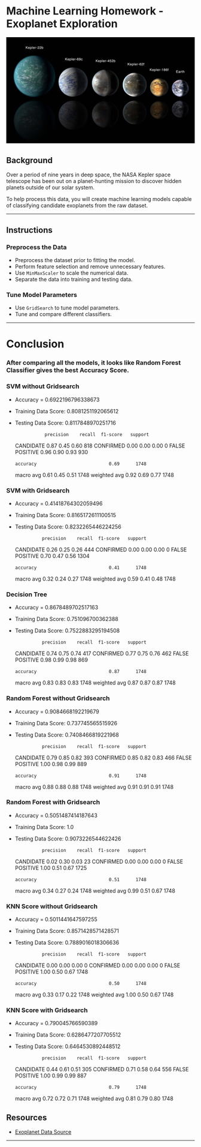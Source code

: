 # Machine Learning Homework - Exoplanet Exploration

![exoplanets.jpg](Images/exoplanets.jpg)

## Background

Over a period of nine years in deep space, the NASA Kepler space telescope has been out on a planet-hunting mission to discover hidden planets outside of our solar system.

To help process this data, you will create machine learning models capable of classifying candidate exoplanets from the raw dataset.

- - -

## Instructions

### Preprocess the Data

* Preprocess the dataset prior to fitting the model.
* Perform feature selection and remove unnecessary features.
* Use `MinMaxScaler` to scale the numerical data.
* Separate the data into training and testing data.

### Tune Model Parameters

* Use `GridSearch` to tune model parameters.
* Tune and compare different classifiers.

- - -


# Conclusion

### After comparing all the models, it looks like Random Forest Classifier gives the best Accuracy Score.

### SVM without Gridsearch

* Accuracy = 0.6922196796338673
* Training Data Score: 0.8081251192065612
* Testing Data Score: 0.8117848970251716

                 precision    recall  f1-score   support

     CANDIDATE       0.87      0.45      0.60       818
     CONFIRMED       0.00      0.00      0.00         0
    FALSE POSITIVE   0.96      0.90      0.93       930

      accuracy                           0.69      1748
     macro avg       0.61      0.45      0.51      1748
    weighted avg     0.92      0.69      0.77      1748


### SVM with Gridsearch

* Accuracy = 0.41418764302059496
* Training Data Score: 0.8165172611100515
* Testing Data Score: 0.8232265446224256

                precision    recall  f1-score   support

     CANDIDATE       0.26      0.25      0.26       444
     CONFIRMED       0.00      0.00      0.00         0
    FALSE POSITIVE   0.70      0.47      0.56      1304

      accuracy                           0.41      1748
     macro avg       0.32      0.24      0.27      1748
     weighted avg    0.59      0.41      0.48      1748


### Decision Tree 

* Accuracy = 0.8678489702517163
* Training Data Score: 0.751096700362388
* Testing Data Score: 0.7522883295194508

                precision    recall  f1-score   support

     CANDIDATE       0.74      0.75      0.74       417
     CONFIRMED       0.77      0.75      0.76       462
    FALSE POSITIVE   0.98      0.99      0.98       869

      accuracy                           0.87      1748
     macro avg       0.83      0.83      0.83      1748
    weighted avg     0.87      0.87      0.87      1748


### Random Forest without Gridsearch

* Accuracy = 0.9084668192219679
* Training Data Score: 0.737745565515926
* Testing Data Score: 0.7408466819221968

                precision    recall  f1-score   support

     CANDIDATE       0.79      0.85      0.82       393
     CONFIRMED       0.85      0.82      0.83       466
    FALSE POSITIVE   1.00      0.98      0.99       889

      accuracy                           0.91      1748
     macro avg       0.88      0.88      0.88      1748
    weighted avg     0.91      0.91      0.91      1748
  
  
### Random Forest with Gridsearch

* Accuracy = 0.5051487414187643
* Training Data Score: 1.0
* Testing Data Score: 0.9073226544622426

                precision    recall  f1-score   support

     CANDIDATE       0.02      0.30      0.03        23
     CONFIRMED       0.00      0.00      0.00         0
    FALSE POSITIVE   1.00      0.51      0.67      1725

      accuracy                           0.51      1748
     macro avg       0.34      0.27      0.24      1748
    weighted avg     0.99      0.51      0.67      1748
  
  
### KNN Score without Gridsearch

* Accuracy = 0.5011441647597255
* Training Data Score: 0.8571428571428571
* Testing Data Score: 0.7889016018306636

                precision    recall  f1-score   support

     CANDIDATE       0.00      0.00      0.00         0
     CONFIRMED       0.00      0.00      0.00         0
    FALSE POSITIVE   1.00      0.50      0.67      1748

      accuracy                           0.50      1748
     macro avg       0.33      0.17      0.22      1748
    weighted avg     1.00      0.50      0.67      1748
  

### KNN Score with Gridsearch

* Accuracy = 0.790045766590389
* Training Data Score: 0.6286477207705512
* Testing Data Score: 0.6464530892448512

                precision    recall  f1-score   support

     CANDIDATE       0.44      0.61      0.51       305
     CONFIRMED       0.71      0.58      0.64       556
    FALSE POSITIVE   1.00      0.99      0.99       887

      accuracy                           0.79      1748
     macro avg       0.72      0.72      0.71      1748
    weighted avg     0.81      0.79      0.80      1748


## Resources

* [Exoplanet Data Source](https://www.kaggle.com/nasa/kepler-exoplanet-search-results)

- - -




































